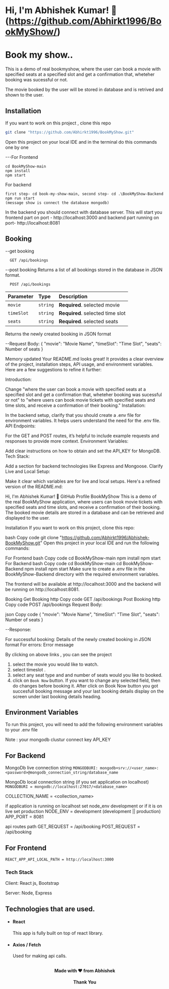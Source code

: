 # Hi, I'm Abhishek Kumar! 👋 (https://github.com/Abhirkt1996/BookMyShow/)

# Book my show..

This is a demo of real bookmyshow, where the user can book a movie with specified seats at a specified slot and get a confirmation that, wheteher booking was sucessful or not.

The movie booked by the user will be stored in database and is retrived and shown to the user.

## Installation
If you want to work on this project , clone this repo

```bash
git clone "https://github.com/Abhirkt1996/BookMyShow.git"
```
Open this project on your local IDE and in the terminal do this commands one by one

---For Frontend

 ```
cd BookMyShow-main
npm install
npm start

 ```

For backend

 ```
first step- cd book-my-show-main, second step- cd .\BookMyShow-Backend 
npm run start
(message show is connect the database mongodb)
 ```
In the backend you should connect with database server. This will start you frontend part on port - http://localhost:3000 and backend part running on port- http://localhost:8081

## Booking

--get booking
```http
  GET /api/bookings
  ```
--post booking 
Returns a list of all bookings stored in the database in JSON format.

```http
  POST /api/bookings
  ```
  
| Parameter | Type     | Description                       |
| :-------- | :------- | :-------------------------------- |
| `movie`    | `string` | **Required**. selected movie |
| `timeSlot`    | `string` | **Required**. selected time slot |
| `seats`    | `string` | **Required**. selected seats |
Returns the newly created booking in JSON format

--Request Body:
{
  "movie": "Movie Name",
  "timeSlot": "Time Slot",
  "seats": Number of seats
}


Memory updated
Your README.md looks great! It provides a clear overview of the project, installation steps, API usage, and environment variables. Here are a few suggestions to refine it further:

Introduction:

Change "where the user can book a movie with specified seats at a specified slot and get a confirmation that, wheteher booking was sucessful or not" to "where users can book movie tickets with specified seats and time slots, and receive a confirmation of their booking."
Installation:

In the backend setup, clarify that you should create a .env file for environment variables. It helps users understand the need for the .env file.
API Endpoints:

For the GET and POST routes, it’s helpful to include example requests and responses to provide more context.
Environment Variables:

Add clear instructions on how to obtain and set the API_KEY for MongoDB.
Tech Stack:

Add a section for backend technologies like Express and Mongoose.
Clarify Live and Local Setup:

Make it clear which variables are for live and local setups.
Here's a refined version of the README.md:

Hi, I'm Abhishek Kumar! 👋 GitHub Profile
BookMyShow
This is a demo of the real BookMyShow application, where users can book movie tickets with specified seats and time slots, and receive a confirmation of their booking. The booked movie details are stored in a database and can be retrieved and displayed to the user.

Installation
If you want to work on this project, clone this repo:

bash
Copy code
git clone "https://github.com/Abhirkt1996/Abhishek-BookMyShow.git"
Open this project in your local IDE and run the following commands:

For Frontend
bash
Copy code
cd BookMyShow-main
npm install
npm start
For Backend
bash
Copy code
cd BookMyShow-main
cd BookMyShow-Backend
npm install
npm start
Make sure to create a .env file in the BookMyShow-Backend directory with the required environment variables.

The frontend will be available at http://localhost:3000 and the backend will be running on http://localhost:8081.

Booking
Get Booking
http
Copy code
GET /api/bookings
Post Booking
http
Copy code
POST /api/bookings
Request Body:

json
Copy code
{
  "movie": "Movie Name",
  "timeSlot": "Time Slot",
  "seats": Number of seats
}

--Response:

For successful booking: Details of the newly created booking in JSON format
For errors: Error message

By clicking on above links , you can see the project

1. select the movie you would like to watch.
2. select timeslot .
3. select any seat type and and number of seats would you like to booked.
4. click on ```Book Now```  button. If you want to change any selected field, then do changes before booking it.
 After click on Book Now button you got succesfull booking message and your last booking details display on the screen under last booking details heading.
 
## Environment Variables
To run this project, you will need to add the following environment variables to your .env file

Note : your mongodb clustur connect key API_KEY

## For Backend
MongoDb live connection string
`MONGODBURI: mongodb+srv://<user_name>:<password>@mongodb_connection_string/database_name `

MongoDb local connection string (if you set application on localhost)
`MONGODBURI = mongodb://localhost:27017/<database_name> `

COLLECTION_NAME = <collection_name>

if application is running on localhost set node_env development or if it is on live set production NODE_ENV =  development (development || production)
APP_PORT = 8081

api routes path
GET_REQUEST = /api/booking POST_REQUEST = /api/booking

## For Frontend
`REACT_APP_API_LOCAL_PATH = http://localhost:3000`

### Tech Stack
Client: React js, Bootstrap

Server: Node, Express

## Technologies that are used.

- #### React  
    This app is fully built on top of react library.
- #### Axios / Fetch
    Used for making api calls.

##
<h4 align="center">Made with ❤️ from Abhishek </h4>
<h4 align="center">Thank You</h4>
